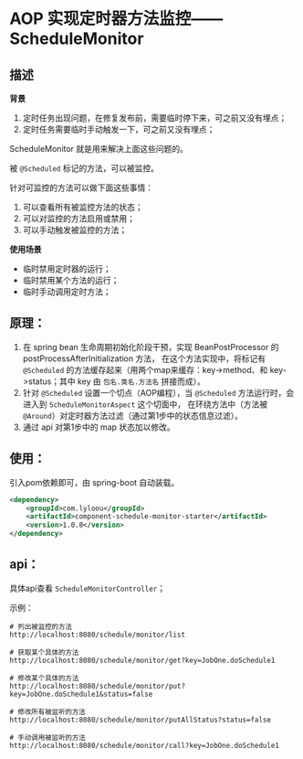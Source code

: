 # AOP 实现定时器方法监控——ScheduleMonitor

## 描述

**背景**

1. 定时任务出现问题，在修复发布前，需要临时停下来，可之前又没有埋点；
2. 定时任务需要临时手动触发一下，可之前又没有埋点；

ScheduleMonitor 就是用来解决上面这些问题的。

被 `@Scheduled` 标记的方法，可以被监控。

针对可监控的方法可以做下面这些事情：

1. 可以查看所有被监控方法的状态；
2. 可以对监控的方法启用或禁用；
3. 可以手动触发被监控的方法；

**使用场景**

- 临时禁用定时器的运行；
- 临时禁用某个方法的运行；
- 临时手动调用定时方法；

## 原理：

1. 在 spring bean 生命周期初始化阶段干预，实现 BeanPostProcessor 的 postProcessAfterInitialization 方法，
   在这个方法实现中，将标记有 `@Scheduled` 的方法缓存起来（用两个map来缓存：key->method、和 key->status；其中 key 由 `包名.类名.方法名` 拼接而成）。
2. 针对 `@Scheduled` 设置一个切点（AOP编程），当 `@Scheduled` 方法运行时，会进入到 `ScheduleMonitorAspect` 这个切面中，
   在环绕方法中（方法被`@Around`）对定时器方法过滤（通过第1步中的状态信息过滤）。
3. 通过 api 对第1步中的 map 状态加以修改。

## 使用：
引入pom依赖即可，由 spring-boot 自动装载。

```xml
<dependency>
    <groupId>com.lyloou</groupId>
    <artifactId>component-schedule-monitor-starter</artifactId>
    <version>1.0.8</version>
</dependency>
```

## api：

具体api查看 `ScheduleMonitorController`；

示例：
```
# 列出被监控的方法
http://localhost:8080/schedule/monitor/list

# 获取某个具体的方法
http://localhost:8080/schedule/monitor/get?key=JobOne.doSchedule1

# 修改某个具体的方法
http://localhost:8080/schedule/monitor/put?key=JobOne.doSchedule1&status=false

# 修改所有被监听的方法
http://localhost:8080/schedule/monitor/putAllStatus?status=false

# 手动调用被监听的方法
http://localhost:8080/schedule/monitor/call?key=JobOne.doSchedule1
```


